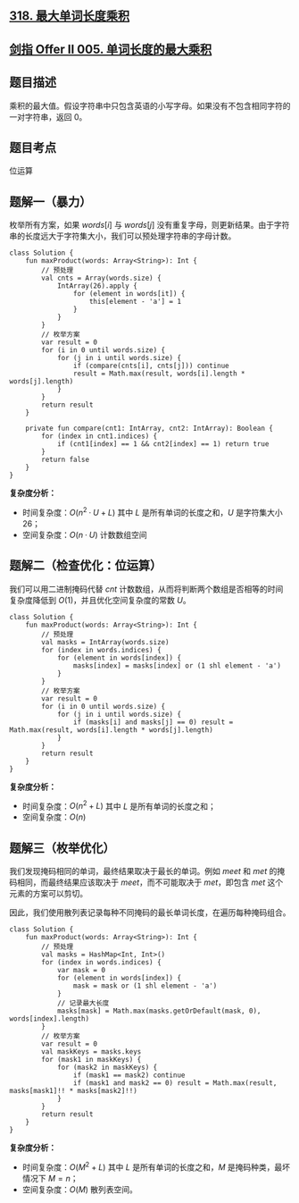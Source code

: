 ## [318. 最大单词长度乘积](https://leetcode.cn/problems/maximum-product-of-word-lengths/description/)
## [剑指 Offer II 005. 单词长度的最大乘积](https://leetcode.cn/problems/aseY1I/?favorite=e8X3pBZi)

## 题目描述

乘积的最大值。假设字符串中只包含英语的小写字母。如果没有不包含相同字符的一对字符串，返回 0。

## 题目考点

位运算

## 题解一（暴力）

枚举所有方案，如果 $words[i]$ 与 $words[j]$ 没有重复字母，则更新结果。由于字符串的长度远大于字符集大小，我们可以预处理字符串的字母计数。

```
class Solution {
    fun maxProduct(words: Array<String>): Int {
        // 预处理
        val cnts = Array(words.size) {
            IntArray(26).apply {
                for (element in words[it]) {
                    this[element - 'a'] = 1
                }
            }
        }
        // 枚举方案
        var result = 0
        for (i in 0 until words.size) {
            for (j in i until words.size) {
                if (compare(cnts[i], cnts[j])) continue
                result = Math.max(result, words[i].length * words[j].length)
            }
        }
        return result
    }

    private fun compare(cnt1: IntArray, cnt2: IntArray): Boolean {
        for (index in cnt1.indices) {
            if (cnt1[index] == 1 && cnt2[index] == 1) return true
        }
        return false
    }
}
```

**复杂度分析：**

- 时间复杂度：$O(n^2·U + L)$ 其中 $L$ 是所有单词的长度之和，$U$ 是字符集大小 $26$；
- 空间复杂度：$O(n·U)$ 计数数组空间

## 题解二（检查优化：位运算）

我们可以用二进制掩码代替 $cnt$ 计数数组，从而将判断两个数组是否相等的时间复杂度降低到 $O(1)$，并且优化空间复杂度的常数 $U$。

```
class Solution {
    fun maxProduct(words: Array<String>): Int {
        // 预处理
        val masks = IntArray(words.size)
        for (index in words.indices) {
            for (element in words[index]) {
                masks[index] = masks[index] or (1 shl element - 'a')
            }
        }
        // 枚举方案
        var result = 0
        for (i in 0 until words.size) {
            for (j in i until words.size) {
                if (masks[i] and masks[j] == 0) result = Math.max(result, words[i].length * words[j].length)
            }
        }
        return result
    }
}
```

**复杂度分析：**

- 时间复杂度：$O(n^2 + L)$ 其中 $L$ 是所有单词的长度之和；
- 空间复杂度：$O(n)$ 

## 题解三（枚举优化）

我们发现掩码相同的单词，最终结果取决于最长的单词。例如 $meet$ 和 $met$ 的掩码相同，而最终结果应该取决于 $meet$，而不可能取决于 $met$，即包含 $met$ 这个元素的方案可以剪切。

因此，我们使用散列表记录每种不同掩码的最长单词长度，在遍历每种掩码组合。

```
class Solution {
    fun maxProduct(words: Array<String>): Int {
        // 预处理
        val masks = HashMap<Int, Int>()
        for (index in words.indices) {
            var mask = 0
            for (element in words[index]) {
                mask = mask or (1 shl element - 'a')
            }
            // 记录最大长度
            masks[mask] = Math.max(masks.getOrDefault(mask, 0), words[index].length)
        }
        // 枚举方案
        var result = 0
        val maskKeys = masks.keys
        for (mask1 in maskKeys) {
            for (mask2 in maskKeys) {
                if (mask1 == mask2) continue
                if (mask1 and mask2 == 0) result = Math.max(result, masks[mask1]!! * masks[mask2]!!)
            }
        }
        return result
    }
}
```

**复杂度分析：**

- 时间复杂度：$O(M^2 + L)$ 其中 $L$ 是所有单词的长度之和，$M$ 是掩码种类，最坏情况下 $M = n$；
- 空间复杂度：$O(M)$ 散列表空间。
